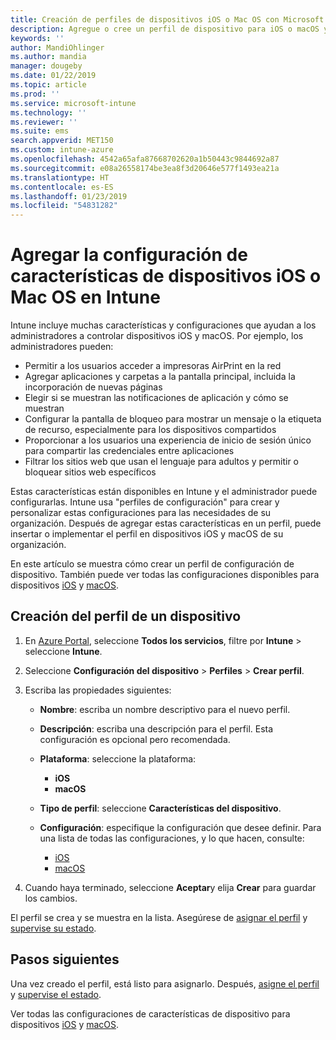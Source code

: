 ```yaml
---
title: Creación de perfiles de dispositivos iOS o Mac OS con Microsoft Intune - Azure |Microsoft Docs
description: Agregue o cree un perfil de dispositivo para iOS o macOS y después configure los valores de AirPrint, diseño de la pantalla principal, notificaciones de aplicaciones, dispositivo compartido, inicio de sesión único y configuración de filtro de contenido web en Microsoft Intune.
keywords: ''
author: MandiOhlinger
ms.author: mandia
manager: dougeby
ms.date: 01/22/2019
ms.topic: article
ms.prod: ''
ms.service: microsoft-intune
ms.technology: ''
ms.reviewer: ''
ms.suite: ems
search.appverid: MET150
ms.custom: intune-azure
ms.openlocfilehash: 4542a65afa87668702620a1b50443c9844692a87
ms.sourcegitcommit: e08a26558174be3ea8f3d20646e577f1493ea21a
ms.translationtype: HT
ms.contentlocale: es-ES
ms.lasthandoff: 01/23/2019
ms.locfileid: "54831282"
---
```

# <a name="add-ios-or-macos-device-feature-settings-in-intune"></a>Agregar la configuración de características de dispositivos iOS o Mac OS en Intune

Intune incluye muchas características y configuraciones que ayudan a los administradores a controlar dispositivos iOS y macOS. Por ejemplo, los administradores pueden:

- Permitir a los usuarios acceder a impresoras AirPrint en la red
- Agregar aplicaciones y carpetas a la pantalla principal, incluida la incorporación de nuevas páginas
- Elegir si se muestran las notificaciones de aplicación y cómo se muestran
- Configurar la pantalla de bloqueo para mostrar un mensaje o la etiqueta de recurso, especialmente para los dispositivos compartidos
- Proporcionar a los usuarios una experiencia de inicio de sesión único para compartir las credenciales entre aplicaciones
- Filtrar los sitios web que usan el lenguaje para adultos y permitir o bloquear sitios web específicos

Estas características están disponibles en Intune y el administrador puede configurarlas. Intune usa "perfiles de configuración" para crear y personalizar estas configuraciones para las necesidades de su organización. Después de agregar estas características en un perfil, puede insertar o implementar el perfil en dispositivos iOS y macOS de su organización.

En este artículo se muestra cómo crear un perfil de configuración de dispositivo. También puede ver todas las configuraciones disponibles para dispositivos [iOS](ios-device-features-settings.md) y [macOS](macos-device-features-settings.md).

## <a name="create-a-device-profile"></a>Creación del perfil de un dispositivo

1. En [Azure Portal](https://portal.azure.com), seleccione **Todos los servicios**, filtre por **Intune** > seleccione **Intune**.
2. Seleccione **Configuración del dispositivo** > **Perfiles** > **Crear perfil**.
3. Escriba las propiedades siguientes:

    - **Nombre**: escriba un nombre descriptivo para el nuevo perfil.
    - **Descripción**: escriba una descripción para el perfil. Esta configuración es opcional pero recomendada.
    - **Plataforma**: seleccione la plataforma:
        - **iOS**
        - **macOS**
    - **Tipo de perfil**: seleccione **Características del dispositivo**.
    - **Configuración**: especifique la configuración que desee definir. Para una lista de todas las configuraciones, y lo que hacen, consulte:

        - [iOS](ios-device-features-settings.md)
        - [macOS](macos-device-features-settings.md)

4. Cuando haya terminado, seleccione **Aceptar**y elija **Crear** para guardar los cambios.

El perfil se crea y se muestra en la lista. Asegúrese de [asignar el perfil](device-profile-assign.md) y [supervise su estado](device-profile-monitor.md).

## <a name="next-steps"></a>Pasos siguientes

Una vez creado el perfil, está listo para asignarlo. Después, [asigne el perfil](device-profile-assign.md) y [supervise el estado](device-profile-monitor.md).

Ver todas las configuraciones de características de dispositivo para dispositivos [iOS](ios-device-features-settings.md) y [macOS](macos-device-features-settings.md).